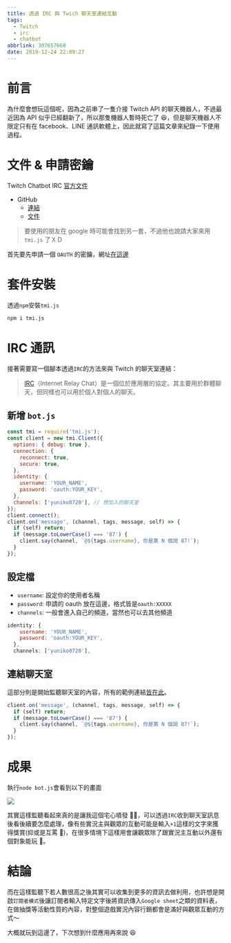 ```yaml
---
title: 透過 IRC 與 Twich 聊天室連結互動
tags:
  - Twitch
  - irc
  - chatbot
abbrlink: 307657668
date: 2019-12-24 22:09:27
---
```



# 前言

為什麼會想玩這個呢，因為之前串了一隻介接 Twitch API 的聊天機器人，不過最近因為 API 似乎已經翻新了，所以那隻機器人暫時死亡了 😆，但是聊天機器人不限定只有在 facebook、LINE 通訊軟體上，因此就寫了這篇文章來紀錄一下使用過程。

# 文件 & 申請密鑰

Twitch Chatbot IRC [官方文件](https://dev.twitch.tv/docs/irc/)

- GitHub
  - [連結](https://github.com/tmijs/tmi.js)
  - [文件](https://github.com/tmijs/docs)

> 要使用的朋友在 google 時可能會找到另一套，不過他也說請大家來用 `tmi.js` 了ＸＤ

首先要先申請一個 `OAUTH` 的密鑰，網址[在這邊](https://twitchapps.com/tmi/)

# 套件安裝

透過`npm`安裝`tmi.js`

```bash
npm i tmi.js
```

# IRC 通訊

接著需要寫一個腳本透過`IRC`的方法來與 Twitch 的聊天室連結：

> [IRC](https://zh.wikipedia.org/wiki/IRC)（Internet Relay Chat）是一個位於應用層的協定。其主要用於群體聊天，但同樣也可以用於個人對個人的聊天。

## 新增 `bot.js`

```javascript
const tmi = require('tmi.js');
const client = new tmi.Client({
  options: { debug: true },
  connection: {
    reconnect: true,
    secure: true,
  },
  identity: {
    username: 'YOUR_NAME',
    password: 'oauth:YOUR_KEY',
  },
  channels: ['yuniko0720'], // 想加入的聊天室
});
client.connect();
client.on('message', (channel, tags, message, self) => {
  if (self) return;
  if (message.toLowerCase() === '87') {
    client.say(channel, `@${tags.username}, 你是第 N 個說 87!`);
  }
});
```

## 設定檔

- `username`: 設定你的使用者名稱
- `password`: 申請的 oauth 放在這邊，格式皆是`oauth:XXXXX`
- `channels`: 一般會進入自己的頻道，當然也可以去其他頻道

```javascript
identity: {
    username: 'YOUR_NAME',
    password: 'oauth:YOUR_KEY',
  },
  channels: ['yuniko0720'],
```

## 連結聊天室

這部分則是開始監聽聊天室的內容，所有的範例連結[皆在此](https://github.com/tmijs/docs/tree/gh-pages/_posts/v1.4.2)。

```javascript
client.on('message', (channel, tags, message, self) => {
  if (self) return;
  if (message.toLowerCase() === '87') {
    client.say(channel, `@${tags.username}, 你是第 N 個說 87!`);
  }
});
```

# 成果

執行`node bot.js`會看到以下的畫面

![](https://i.imgur.com/01aiJVw.png)

其實這樣監聽看起來真的是讓我這個宅心噴發 🚀🚀，可以透過`IRC`收到聊天室訊息後看後續要怎麼處理，像有些實況主與觀眾的互動可能是輸入`+1`這樣的文字來獲得獎賞(抑或是互罵 🤣)，在很多情境下這樣用會讓觀眾除了跟實況主互動以外還有個對象能玩 👾。

# 結論

而在這樣監聽下若人數很高之後其實可以收集到更多的資訊去做利用，也許想是開啟`訂閱者模式`後讓訂閱者輸入特定文字後將資訊傳入`Google sheet`之類的資料表，在做抽獎等活動性質的內容，對整個遊戲實況內容行銷都會是滿好與觀眾互動的方式～

大概就玩到這邊了，下次想到什麼應用再來說 😆
